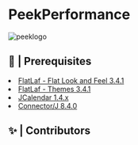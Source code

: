 # PeekPerformance
![peeklogo](https://github.com/EdgarFenollar/ProyectoDamSuplementos/assets/147927974/4937c0d0-e982-422c-9ca9-360b1dba4cc9)


## 🚧 | Prerequisites
<li> <a href="https://search.maven.org/artifact/com.formdev/flatlaf/3.4.1/jar?eh=">FlatLaf - Flat Look and Feel 3.4.1</a>
<br>
<li> <a href="https://search.maven.org/artifact/com.formdev/flatlaf-intellij-themes/3.4.1/jar?eh=">FlatLaf - Themes 3.4.1</a>
<br>
<li> <a href="https://www.toedter.com/download/jcalendar-1.4.zip">JCalendar 1.4.x</a>
<br>
<li> <a href="https://dev.mysql.com/downloads/file/?id=527658">Connector/J 8.4.0</a>

## ✨ | Contributors
